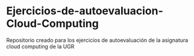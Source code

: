 # Ejercicios-de-autoevaluacion-Cloud-Computing
Repositorio creado para los ejercicios de autoevaluación de la asignatura cloud computing de la UGR

